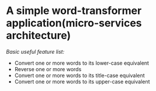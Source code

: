 # A simple word-transformer application(micro-services architecture)

*Basic useful feature list:*

 * Convert one or more words to its lower-case equivalent
 * Reverse one or more words
 * Convert one or more words to its title-case equivalent
 * Convert one or more words to its upper-case equivalent
